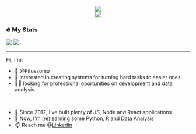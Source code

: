 
<div align="center">
  <img src="https://c.tenor.com/GfSX-u7VGM4AAAAC/coding.gif" />
  <br />
  
  <a href="https://www.linkedin.com/in/pedrohteles/">
    <img src="https://img.shields.io/badge/LinkedIn-0077B5?style=for-the-badge&logo=linkedin&logoColor=white" />
  </a>
  <br />
</div>
<div>
  <h3>🔥 My Stats</h3>
  <img src="https://github-readme-stats.vercel.app/api?username=pitossomo&count_private=true&&hide=contribs&show_icons=true&theme=transparent" />
  <img src="https://github-readme-stats.vercel.app/api/top-langs/?username=pitossomo&layout=compact&langs_count=6&theme=transparent" />
</div>

---

  Hi, I'm:
- 👋 @Pitossomo
- 👀 interested in creating systems for turning hard tasks to easier ones.
- 👨‍🏭 looking for professional oportunities on development and data analysis
<br />
  
- 🧱 Since 2012, I’ve built plenty of JS, Node and React applications
- 🌱 Now, I'm (re)learning some Python, R and Data Analysis
- 📫 Reach me @[Linkedin](https://www.linkedin.com/in/pedrohteles/)
